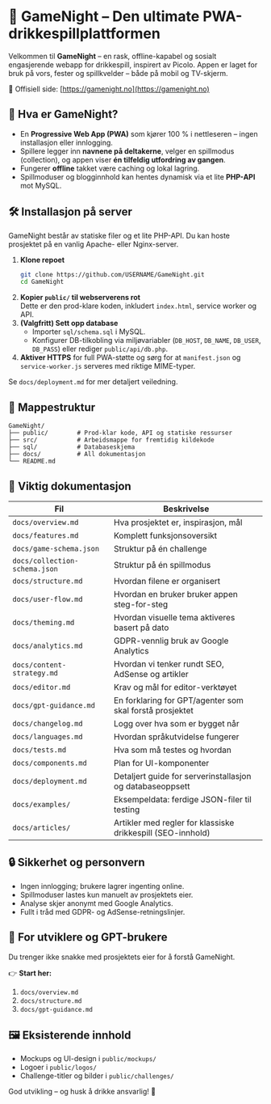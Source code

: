 # 🎉 GameNight – Den ultimate PWA-drikkespillplattformen

Velkommen til **GameNight** – en rask, offline-kapabel og sosialt engasjerende webapp for drikkespill, inspirert av Picolo. Appen er laget for bruk på vors, fester og spillkvelder – både på mobil og TV-skjerm.

🔗 Offisiell side: [https://gamenight.no](https://gamenight.no)

## 🚀 Hva er GameNight?

- En **Progressive Web App (PWA)** som kjører 100 % i nettleseren – ingen installasjon eller innlogging.
- Spillere legger inn **navnene på deltakerne**, velger en spillmodus (collection), og appen viser **én tilfeldig utfordring av gangen**.
- Fungerer **offline** takket være caching og lokal lagring.
- Spillmoduser og blogginnhold kan hentes dynamisk via et lite **PHP-API** mot MySQL.

## 🛠️ Installasjon på server

GameNight består av statiske filer og et lite PHP-API. Du kan hoste prosjektet på en vanlig Apache- eller Nginx-server.

1. **Klone repoet**
   ```bash
   git clone https://github.com/USERNAME/GameNight.git
   cd GameNight
   ```
2. **Kopier `public/` til webserverens rot**  
   Dette er den prod-klare koden, inkludert `index.html`, service worker og API.
3. **(Valgfritt) Sett opp database**  
   - Importer `sql/schema.sql` i MySQL.  
   - Konfigurer DB-tilkobling via miljøvariabler (`DB_HOST`, `DB_NAME`, `DB_USER`, `DB_PASS`) eller rediger `public/api/db.php`.
4. **Aktiver HTTPS** for full PWA-støtte og sørg for at `manifest.json` og `service-worker.js` serveres med riktige MIME-typer.

Se `docs/deployment.md` for mer detaljert veiledning.

## 📂 Mappestruktur

```
GameNight/
├── public/        # Prod-klar kode, API og statiske ressurser
├── src/           # Arbeidsmappe for fremtidig kildekode
├── sql/           # Databaseskjema
├── docs/          # All dokumentasjon
└── README.md
```

## 📖 Viktig dokumentasjon

| Fil                          | Beskrivelse |
|------------------------------|-------------|
| `docs/overview.md`           | Hva prosjektet er, inspirasjon, mål |
| `docs/features.md`           | Komplett funksjonsoversikt |
| `docs/game-schema.json`      | Struktur på én challenge |
| `docs/collection-schema.json`| Struktur på én spillmodus |
| `docs/structure.md`          | Hvordan filene er organisert |
| `docs/user-flow.md`          | Hvordan en bruker bruker appen steg-for-steg |
| `docs/theming.md`            | Hvordan visuelle tema aktiveres basert på dato |
| `docs/analytics.md`          | GDPR-vennlig bruk av Google Analytics |
| `docs/content-strategy.md`   | Hvordan vi tenker rundt SEO, AdSense og artikler |
| `docs/editor.md`             | Krav og mål for editor-verktøyet |
| `docs/gpt-guidance.md`       | En forklaring for GPT/agenter som skal forstå prosjektet |
| `docs/changelog.md`          | Logg over hva som er bygget når |
| `docs/languages.md`          | Hvordan språkutvidelse fungerer |
| `docs/tests.md`              | Hva som må testes og hvordan |
| `docs/components.md`         | Plan for UI-komponenter |
| `docs/deployment.md`         | Detaljert guide for serverinstallasjon og databaseoppsett |
| `docs/examples/`             | Eksempeldata: ferdige JSON-filer til testing |
| `docs/articles/`             | Artikler med regler for klassiske drikkespill (SEO-innhold) |

## 🔒 Sikkerhet og personvern

- Ingen innlogging; brukere lagrer ingenting online.
- Spillmoduser lastes kun manuelt av prosjektets eier.
- Analyse skjer anonymt med Google Analytics.
- Fullt i tråd med GDPR- og AdSense-retningslinjer.

## 🧠 For utviklere og GPT-brukere

Du trenger ikke snakke med prosjektets eier for å forstå GameNight.

👉 **Start her:**
1. `docs/overview.md`
2. `docs/structure.md`
3. `docs/gpt-guidance.md`

## 🖼 Eksisterende innhold

- Mockups og UI-design i `public/mockups/`
- Logoer i `public/logos/`
- Challenge-titler og bilder i `public/challenges/`

God utvikling – og husk å drikke ansvarlig! 🍻
